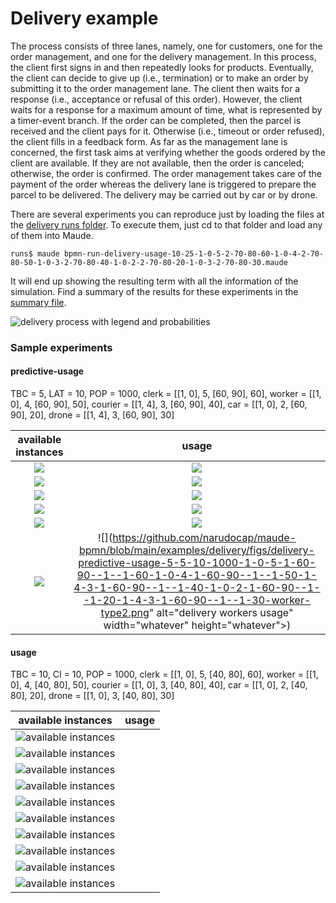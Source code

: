 # Delivery example

The process consists of three lanes, namely,
one for customers, one for the order management, and one for the
delivery management.  In this process, the client first signs in and
then repeatedly looks for products.  Eventually, the client can decide
to give up (i.e., termination) or to make an order by submitting it to
the order management lane.  The client then waits for a response
(i.e., acceptance or refusal of this order).  However, the client
waits for a response for a maximum amount of time, what is represented
by a timer-event branch.  If the order can be completed, then the
parcel is received and the client pays for it.  Otherwise (i.e.,
timeout or order refused), the client fills in a feedback form.  As
far as the management lane is concerned, the first task aims at
verifying whether the goods ordered by the client are available.  If
they are not available, then the order is canceled; otherwise, the
order is confirmed.  The order management takes care of the payment of
the order whereas the delivery lane is triggered to prepare the parcel
to be delivered.  The delivery may be carried out by car or by drone.

There are several experiments you can reproduce just by loading the
files at the [delivery runs folder](./runs). To execute them, just cd
to that folder and load any of them into Maude.

~~~
runs$ maude bpmn-run-delivery-usage-10-25-1-0-5-2-70-80-60-1-0-4-2-70-80-50-1-0-3-2-70-80-40-1-0-2-2-70-80-20-1-0-3-2-70-80-30.maude
~~~

It will end up showing the resulting term with all the information of the simulation.
Find a summary of the results for these experiments in the [summary file](./runs/summary.txt).

![delivery process with legend and probabilities](https://github.com/narudocap/maude-bpmn/blob/main/examples/delivery/figs/delivery-legend-probs.png "delivery process with legend and probabilities")

<!-- referente to a file
[delivery process with legend and probabilities](../figs/delivery-legend-probs.png "")
to resize: | width=100
![delivery process with legend and probabilities](../figs/delivery-legend-probs.png | =100x100)
-->

### Sample experiments

#### predictive-usage
TBC = 5, LAT = 10, POP = 1000,
clerk = [[1, 0], 5, [60, 90], 60],
worker = [[1, 0], 4, [60, 90], 50],
courier = [[1, 4], 3, [60, 90], 40],
car = [[1, 0], 2, [60, 90], 20],
drone = [[1, 4], 3, [60, 90], 30]

available instances        |  usage
:-------------------------:|:-------------------------:
![](https://github.com/narudocap/maude-bpmn/blob/main/examples/delivery/figs/delivery-predictive-usage-5-5-10-1000-1-0-5-1-60-90--1--1-60-1-0-4-1-60-90--1--1-50-1-4-3-1-60-90--1--1-40-1-0-2-1-60-90--1--1-20-1-4-3-1-60-90--1--1-30-car-type1.png)  |  ![](https://github.com/narudocap/maude-bpmn/blob/main/examples/delivery/figs/delivery-predictive-usage-5-5-10-1000-1-0-5-1-60-90--1--1-60-1-0-4-1-60-90--1--1-50-1-4-3-1-60-90--1--1-40-1-0-2-1-60-90--1--1-20-1-4-3-1-60-90--1--1-30-car-type2.png) |
![](https://github.com/narudocap/maude-bpmn/blob/main/examples/delivery/figs/delivery-predictive-usage-5-5-10-1000-1-0-5-1-60-90--1--1-60-1-0-4-1-60-90--1--1-50-1-4-3-1-60-90--1--1-40-1-0-2-1-60-90--1--1-20-1-4-3-1-60-90--1--1-30-car-type1.png)  |  ![](https://github.com/narudocap/maude-bpmn/blob/main/examples/delivery/figs/delivery-predictive-usage-5-5-10-1000-1-0-5-1-60-90--1--1-60-1-0-4-1-60-90--1--1-50-1-4-3-1-60-90--1--1-40-1-0-2-1-60-90--1--1-20-1-4-3-1-60-90--1--1-30-car-type2.png) |
![](https://github.com/narudocap/maude-bpmn/blob/main/examples/delivery/figs/delivery-predictive-usage-5-5-10-1000-1-0-5-1-60-90--1--1-60-1-0-4-1-60-90--1--1-50-1-4-3-1-60-90--1--1-40-1-0-2-1-60-90--1--1-20-1-4-3-1-60-90--1--1-30-clerk-type1.png)  |  ![](https://github.com/narudocap/maude-bpmn/blob/main/examples/delivery/figs/delivery-predictive-usage-5-5-10-1000-1-0-5-1-60-90--1--1-60-1-0-4-1-60-90--1--1-50-1-4-3-1-60-90--1--1-40-1-0-2-1-60-90--1--1-20-1-4-3-1-60-90--1--1-30-clerk-type2.png) |
![](https://github.com/narudocap/maude-bpmn/blob/main/examples/delivery/figs/delivery-predictive-usage-5-5-10-1000-1-0-5-1-60-90--1--1-60-1-0-4-1-60-90--1--1-50-1-4-3-1-60-90--1--1-40-1-0-2-1-60-90--1--1-20-1-4-3-1-60-90--1--1-30-courier-type1.png)  |  ![](https://github.com/narudocap/maude-bpmn/blob/main/examples/delivery/figs/delivery-predictive-usage-5-5-10-1000-1-0-5-1-60-90--1--1-60-1-0-4-1-60-90--1--1-50-1-4-3-1-60-90--1--1-40-1-0-2-1-60-90--1--1-20-1-4-3-1-60-90--1--1-30-courier-type2.png) |
![](https://github.com/narudocap/maude-bpmn/blob/main/examples/delivery/figs/delivery-predictive-usage-5-5-10-1000-1-0-5-1-60-90--1--1-60-1-0-4-1-60-90--1--1-50-1-4-3-1-60-90--1--1-40-1-0-2-1-60-90--1--1-20-1-4-3-1-60-90--1--1-30-drone-type1.png)  |  ![](https://github.com/narudocap/maude-bpmn/blob/main/examples/delivery/figs/delivery-predictive-usage-5-5-10-1000-1-0-5-1-60-90--1--1-60-1-0-4-1-60-90--1--1-50-1-4-3-1-60-90--1--1-40-1-0-2-1-60-90--1--1-20-1-4-3-1-60-90--1--1-30-drone-type2.png) |
![](https://github.com/narudocap/maude-bpmn/blob/main/examples/delivery/figs/delivery-predictive-usage-5-5-10-1000-1-0-5-1-60-90--1--1-60-1-0-4-1-60-90--1--1-50-1-4-3-1-60-90--1--1-40-1-0-2-1-60-90--1--1-20-1-4-3-1-60-90--1--1-30-worker-type1.png)  |  ![](https://github.com/narudocap/maude-bpmn/blob/main/examples/delivery/figs/delivery-predictive-usage-5-5-10-1000-1-0-5-1-60-90--1--1-60-1-0-4-1-60-90--1--1-50-1-4-3-1-60-90--1--1-40-1-0-2-1-60-90--1--1-20-1-4-3-1-60-90--1--1-30-worker-type2.png" alt="delivery workers usage" width="whatever" height="whatever">) |

#### usage
TBC = 10, CI = 10, POP = 1000,
clerk = [[1, 0], 5, [40, 80], 60],
worker = [[1, 0], 4, [40, 80], 50],
courier = [[1, 0], 3, [40, 80], 40],
car = [[1, 0], 2, [40, 80], 20],
drone = [[1, 0], 3, [40, 80], 30]

available instances        |  usage
:-------------------------:|:-------------------------:
![](https://github.com/narudocap/maude-bpmn/blob/main/examples/delivery/figs/delivery-usage-10-10--1-1000-1-0-5-1-40-80--1--1-60-1-0-4-1-40-80--1--1-50-1-0-3-1-40-80--1--1-40-1-0-2-1-40-80--1--1-20-1-0-3-1-40-80--1--1-30-car-type1.png "available instances") |
![](https://github.com/narudocap/maude-bpmn/blob/main/examples/delivery/figs/delivery-usage-10-10--1-1000-1-0-5-1-40-80--1--1-60-1-0-4-1-40-80--1--1-50-1-0-3-1-40-80--1--1-40-1-0-2-1-40-80--1--1-20-1-0-3-1-40-80--1--1-30-car-type2.png "available instances") |
![](https://github.com/narudocap/maude-bpmn/blob/main/examples/delivery/figs/delivery-usage-10-10--1-1000-1-0-5-1-40-80--1--1-60-1-0-4-1-40-80--1--1-50-1-0-3-1-40-80--1--1-40-1-0-2-1-40-80--1--1-20-1-0-3-1-40-80--1--1-30-clerk-type1.png "available instances") |
![](https://github.com/narudocap/maude-bpmn/blob/main/examples/delivery/figs/delivery-usage-10-10--1-1000-1-0-5-1-40-80--1--1-60-1-0-4-1-40-80--1--1-50-1-0-3-1-40-80--1--1-40-1-0-2-1-40-80--1--1-20-1-0-3-1-40-80--1--1-30-clerk-type2.png "available instances") |
![](https://github.com/narudocap/maude-bpmn/blob/main/examples/delivery/figs/delivery-usage-10-10--1-1000-1-0-5-1-40-80--1--1-60-1-0-4-1-40-80--1--1-50-1-0-3-1-40-80--1--1-40-1-0-2-1-40-80--1--1-20-1-0-3-1-40-80--1--1-30-courier-type1.png "available instances") |
![](https://github.com/narudocap/maude-bpmn/blob/main/examples/delivery/figs/delivery-usage-10-10--1-1000-1-0-5-1-40-80--1--1-60-1-0-4-1-40-80--1--1-50-1-0-3-1-40-80--1--1-40-1-0-2-1-40-80--1--1-20-1-0-3-1-40-80--1--1-30-courier-type2.png "available instances") |
![](https://github.com/narudocap/maude-bpmn/blob/main/examples/delivery/figs/delivery-usage-10-10--1-1000-1-0-5-1-40-80--1--1-60-1-0-4-1-40-80--1--1-50-1-0-3-1-40-80--1--1-40-1-0-2-1-40-80--1--1-20-1-0-3-1-40-80--1--1-30-drone-type1.png "available instances") |
![](https://github.com/narudocap/maude-bpmn/blob/main/examples/delivery/figs/delivery-usage-10-10--1-1000-1-0-5-1-40-80--1--1-60-1-0-4-1-40-80--1--1-50-1-0-3-1-40-80--1--1-40-1-0-2-1-40-80--1--1-20-1-0-3-1-40-80--1--1-30-drone-type2.png "available instances") |
![](https://github.com/narudocap/maude-bpmn/blob/main/examples/delivery/figs/delivery-usage-10-10--1-1000-1-0-5-1-40-80--1--1-60-1-0-4-1-40-80--1--1-50-1-0-3-1-40-80--1--1-40-1-0-2-1-40-80--1--1-20-1-0-3-1-40-80--1--1-30-worker-type1.png "available instances") |
![](https://github.com/narudocap/maude-bpmn/blob/main/examples/delivery/figs/delivery-usage-10-10--1-1000-1-0-5-1-40-80--1--1-60-1-0-4-1-40-80--1--1-50-1-0-3-1-40-80--1--1-40-1-0-2-1-40-80--1--1-20-1-0-3-1-40-80--1--1-30-worker-type2.png "available instances") |
